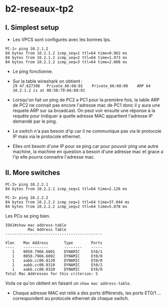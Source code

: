 # b2-reseaux-tp2 

## I. Simplest setup

* Les VPCS sont configurés avec les bonnes Ips.

```
PC-1> ping 10.2.1.2
84 bytes from 10.2.1.2 icmp_seq=1 ttl=64 time=0.962 ms
84 bytes from 10.2.1.2 icmp_seq=2 ttl=64 time=1.973 ms
84 bytes from 10.2.1.2 icmp_seq=3 ttl=64 time=2.008 ms
```
* Le ping fonctionne.

* Sur la table wireshark on obtient :   
`29	47.627398	Private_66:68:01	Private_66:68:00	ARP	64	10.2.1.2 is at 00:50:79:66:68:01`

* Lorsqu'on fait un ping de PC2 a PC1 pour la première fois, la table ARP de PC2 ne connait pas encore l'adresse mac de PC1 donc il y aura une requete ARP sur sa broadcast. On peut voir ensuite une réponse à la requête pour indiquer à quelle adresse MAC appartient l'adresse IP demandé par le ping.  

* Le switch n'a pas besoin d'ip car il ne communique pas via le protocole IP mais via le protocole ethernet.

* Elles ont besoin d'une IP pour se ping car pour pouvoir ping une autre machine, la machine en question a besoin d'une adresse mac et grace a l'ip elle pourra connaitre l'adresse mac.  

## II. More switches  

```
PC-3> ping 10.2.2.1
84 bytes from 10.2.2.1 icmp_seq=1 ttl=64 time=2.126 ms

PC-3> ping 10.2.2.2
84 bytes from 10.2.2.2 icmp_seq=1 ttl=64 time=37.044 ms
84 bytes from 10.2.2.2 icmp_seq=2 ttl=64 time=5.078 ms
```  
Les PCs se ping bien.  

```
IOU1#show mac address-table
          Mac Address Table
-------------------------------------------

Vlan    Mac Address       Type        Ports
----    -----------       --------    -----
   1    0050.7966.6801    DYNAMIC     Et0/1
   1    0050.7966.6802    DYNAMIC     Et0/0
   1    aabb.cc00.0120    DYNAMIC     Et0/0
   1    aabb.cc00.0310    DYNAMIC     Et0/2
   1    aabb.cc00.0320    DYNAMIC     Et0/0
Total Mac Addresses for this criterion: 5
```  
Voila ce qu'on obtient en faisant un `show mac address-table`.  
* Chaque adresse MAC est relié a des ports différends, les ports ET0/1 ... correspondent au protocole ethernet de chaque switch.  



